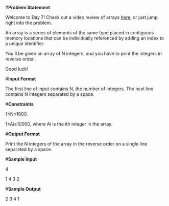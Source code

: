 #**Problem Statement**

Welcome to Day 7! Check out a video review of arrays [here](https://www.youtube.com/watch?v=TY58y58GPdY&feature=youtu.be), or just jump right into the problem.

An array is a series of elements of the same type placed in contiguous memory locations that can be individually referenced by adding an index to a unique identifier.

You'll be given an array of N integers, and you have to print the integers in reverse order.

Good luck!

#**Input Format**

The first line of input contains N, the number of integers. The next line contains N integers separated by a space.

#**Constraints**

1≤N≤1000

1≤Ai≤10000, where Ai is the ith integer in the array.

#**Output Format**

Print the N integers of the array in the reverse order on a single line separated by a space.

#**Sample Input**

4

1 4 3 2

#**Sample Output**

2 3 4 1
